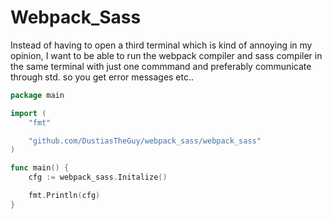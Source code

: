 # Webpack_Sass

Instead of having to open a third terminal
which is kind of annoying in my opinion, I
want to be able to run the webpack compiler
and sass compiler in the same terminal with just
one commmand and preferably communicate through std.
so you get error messages etc..

```go
package main

import (
	"fmt"

	"github.com/DustiasTheGuy/webpack_sass/webpack_sass"
)

func main() {
	cfg := webpack_sass.Initalize()

	fmt.Println(cfg)
}
```
